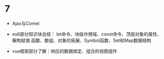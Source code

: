 # 7
* Ajax与Comet
* es6部分知识块总结：
let命令、块级作用域、const命令、顶层对象的属性、解构赋值
函数、数组、对象的拓展、Symbol函数、Set和Map数据结构

* vue框架部分了解：响应的数据绑定、组合的视图组件
